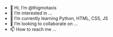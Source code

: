 - 👋 Hi, I’m @thigmotaxis
- 👀 I’m interested in ...
- 🌱 I’m currently learning Python, HTML, CSS, JS
- 💞️ I’m looking to collaborate on ...
- 📫 How to reach me ...

<!---
thigmotaxis/thigmotaxis is a ✨ special ✨ repository because its `README.md` (this file) appears on your GitHub profile.
You can click the Preview link to take a look at your changes.
--->
